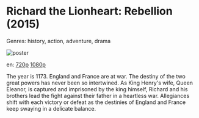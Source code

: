# Richard the Lionheart: Rebellion (2015)

Genres: history, action, adventure, drama

![poster](http://image.tmdb.org/t/p/w500/m639UZGZmbjdhmUQg8qcqzFrMgH.jpg)

en:
  [720p](magnet:?xt=urn:btih:71911A77196DBDBC05026BB684706E5FA7E8262F&tr=udp://glotorrents.pw:6969/announce&tr=udp://tracker.opentrackr.org:1337/announce&tr=udp://torrent.gresille.org:80/announce&tr=udp://tracker.openbittorrent.com:80&tr=udp://tracker.coppersurfer.tk:6969&tr=udp://tracker.leechers-paradise.org:6969&tr=udp://p4p.arenabg.ch:1337&tr=udp://tracker.internetwarriors.net:1337)
  [1080p](magnet:?xt=urn:btih:A604CFE45F2931C3673D3E90EE8F6B39DA0ECCE9&tr=udp://glotorrents.pw:6969/announce&tr=udp://tracker.opentrackr.org:1337/announce&tr=udp://torrent.gresille.org:80/announce&tr=udp://tracker.openbittorrent.com:80&tr=udp://tracker.coppersurfer.tk:6969&tr=udp://tracker.leechers-paradise.org:6969&tr=udp://p4p.arenabg.ch:1337&tr=udp://tracker.internetwarriors.net:1337)
  


The year is 1173. England and France are at war. The destiny of the two great powers has never been so intertwined. As King Henry's wife, Queen Eleanor, is captured and imprisoned by the king himself, Richard and his brothers lead the fight against their father in a heartless war. Allegiances shift with each victory or defeat as the destinies of England and France keep swaying in a delicate balance.